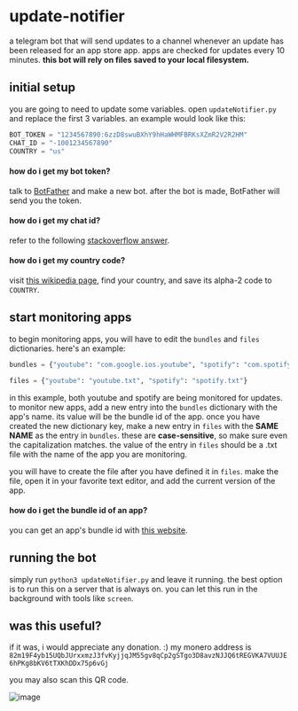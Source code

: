 # update-notifier
a telegram bot that will send updates to a channel whenever an update has been released for an app store app. apps are checked for updates every 10 minutes. **this bot will rely on files saved to your local filesystem.**

## initial setup
you are going to need to update some variables. open `updateNotifier.py` and replace the first 3 variables. an example would look like this:

```python
BOT_TOKEN = "1234567890:6zzD8swuBXhY9hHaWHMFBRKsXZmR2V2R2HM"
CHAT_ID = "-1001234567890"
COUNTRY = "us"
```

#### how do i get my bot token?
talk to [BotFather](https://t.me/BotFather) and make a new bot. after the bot is made, BotFather will send you the token.

#### how do i get my chat id?
refer to the following [stackoverflow answer](https://stackoverflow.com/questions/32423837/telegram-bot-how-to-get-a-group-chat-id#32572159).

#### how do i get my country code?
visit [this wikipedia page](https://en.wikipedia.org/wiki/List_of_ISO_3166_country_codes), find your country, and save its alpha-2 code to `COUNTRY`.

## start monitoring apps
to begin monitoring apps, you will have to edit the `bundles` and `files` dictionaries. here's an example:

```python
bundles = {"youtube": "com.google.ios.youtube", "spotify": "com.spotify.client"}

files = {"youtube": "youtube.txt", "spotify": "spotify.txt"}
```

in this example, both youtube and spotify are being monitored for updates. to monitor new apps, add a new entry into the `bundles` dictionary with the app's name. its value will be the bundle id of the app. once you have created the new dictionary key, make a new entry in `files` with the **SAME NAME** as the entry in `bundles`. these are **case-sensitive**, so make sure even the capitalization matches. the value of the entry in `files` should be a .txt file with the name of the app you are monitoring.

you will have to create the file after you have defined it in `files`. make the file, open it in your favorite text editor, and add the current version of the app.

#### how do i get the bundle id of an app?
you can get an app's bundle id with [this website](https://offcornerdev.com/bundleid.html).

## running the bot
simply run `python3 updateNotifier.py` and leave it running. the best option is to run this on a server that is always on. you can let this run in the background with tools like `screen`.

## was this useful?
if it was, i would appreciate any donation. :)
my monero address is `82m19F4yb15UQbJUrxxmzJ3fvKyjjqJM55gv8qCp2gSTgo3D8avzNJJQ6tREGVKA7VUUJE6hPKg8bKV6tTXKhDDx75p6vGj`

you may also scan this QR code.

![image](https://user-images.githubusercontent.com/109937991/227786784-28eaf0a1-9d17-4fc5-8c1c-f017fd62cfad.png)


